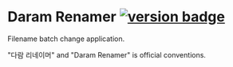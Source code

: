 ﻿Daram Renamer [![version badge](https://img.shields.io/badge/version-3.40-brightgreen.svg)](https://shields.io)
==============
Filename batch change application.

"다람 리네이머" and "Daram Renamer" is official conventions.